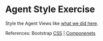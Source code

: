 # Agent Style Exercise

Style the Agent Views like [what we did here](https://github.com/jollygoodcode/property_expert/blob/lectures/bootstrap/lectures/07-bootstrap.md).

References: Bootstrap [CSS](http://getbootstrap.com/css/) | [Componenets](http://getbootstrap.com/components/)
